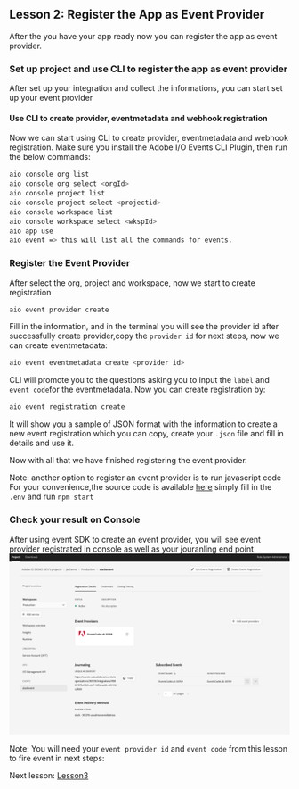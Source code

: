 ## Lesson 2: Register the App as Event Provider 

After the you have your app ready now you can register the app as event provider. 
### Set up project and use CLI to register the app as event provider
After set up your integration and collect the informations, you can start set up your event provider

#### Use CLI to create provider, eventmetadata and webhook registration

Now we can start using CLI to create provider, eventmetadata and webhook registration.
Make sure you install the Adobe I/O Events CLI Plugin, then run the below commands:

```bash
aio console org list
aio console org select <orgId>
aio console project list
aio console project select <projectid>
aio console workspace list
aio console workspace select <wkspId>
aio app use
aio event => this will list all the commands for events.
```

### Register the Event Provider
After select the org, project and workspace, now we start to create registration 
```bash
aio event provider create
```
Fill in the information, and in the terminal you will see the provider id after successfully create provider,copy the `provider id` for next steps, now we can create eventmetadata:
```bash
aio event eventmetadata create <provider id>
```
CLI will promote you to the questions asking you to input the `label` and `event code`for the eventmetadata.
Now you can create registration by:
```bash
aio event registration create 
```
It will show you a sample of JSON format with the information to create a new event registration
which you can copy, create your `.json` file and fill in details and use it. 

Now with all that we have finished registering the event provider.

Note: another option to register an event provider is to run javascript code
For your convenience,the source code is available [here](https://github.com/AdobeDocs/adobeio-samples-custom-events-registration)
simply fill in the `.env` and run `npm start` 

### Check your result on Console
After using event SDK to create an event provider, you will see event provider registrated in console 
as well as your jouranling end point
 ![event-provider](assets/event-provider.png)

Note: You will need your `event provider id` and `event code` from this lesson to fire event in next steps:

Next lesson: [Lesson3](lesson3.md)